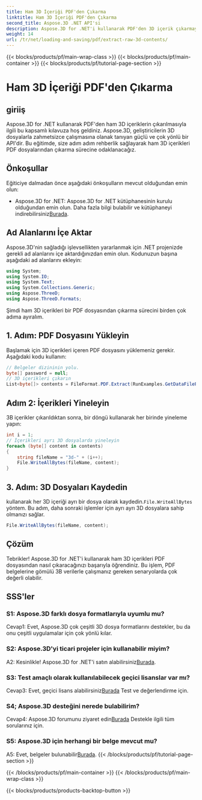 ```yaml
---
title: Ham 3D İçeriği PDF'den Çıkarma
linktitle: Ham 3D İçeriği PDF'den Çıkarma
second_title: Aspose.3D .NET API'si
description: Aspose.3D for .NET'i kullanarak PDF'den 3D içerik çıkarmayı öğrenin. Kod örnekleri içeren adım adım kılavuz.
weight: 14
url: /tr/net/loading-and-saving/pdf/extract-raw-3d-contents/
---
```


{{< blocks/products/pf/main-wrap-class >}}
{{< blocks/products/pf/main-container >}}
{{< blocks/products/pf/tutorial-page-section >}}

# Ham 3D İçeriği PDF'den Çıkarma

## giriiş

Aspose.3D for .NET kullanarak PDF'den ham 3D içeriklerin çıkarılmasıyla ilgili bu kapsamlı kılavuza hoş geldiniz. Aspose.3D, geliştiricilerin 3D dosyalarla zahmetsizce çalışmasına olanak tanıyan güçlü ve çok yönlü bir API'dir. Bu eğitimde, size adım adım rehberlik sağlayarak ham 3D içerikleri PDF dosyalarından çıkarma sürecine odaklanacağız.

## Önkoşullar

Eğiticiye dalmadan önce aşağıdaki önkoşulların mevcut olduğundan emin olun:

-  Aspose.3D for .NET: Aspose.3D for .NET kütüphanesinin kurulu olduğundan emin olun. Daha fazla bilgi bulabilir ve kütüphaneyi indirebilirsiniz[Burada](https://releases.aspose.com/3d/net/).

## Ad Alanlarını İçe Aktar

Aspose.3D'nin sağladığı işlevsellikten yararlanmak için .NET projenizde gerekli ad alanlarını içe aktardığınızdan emin olun. Kodunuzun başına aşağıdaki ad alanlarını ekleyin:

```csharp
using System;
using System.IO;
using System.Text;
using System.Collections.Generic;
using Aspose.ThreeD;
using Aspose.ThreeD.Formats;
```

Şimdi ham 3D içerikleri bir PDF dosyasından çıkarma sürecini birden çok adıma ayıralım.

## 1. Adım: PDF Dosyasını Yükleyin

Başlamak için 3D içerikleri içeren PDF dosyasını yüklemeniz gerekir. Aşağıdaki kodu kullanın:

```csharp
// Belgeler dizininin yolu.
byte[] password = null;
// 3D içerikleri çıkarın
List<byte[]> contents = FileFormat.PDF.Extract(RunExamples.GetDataFilePath("House_Design.pdf"), password);
```

## Adım 2: İçerikleri Yineleyin

3B içerikler çıkarıldıktan sonra, bir döngü kullanarak her birinde yineleme yapın:

```csharp
int i = 1;
// İçerikleri ayrı 3D dosyalarda yineleyin
foreach (byte[] content in contents)
{
    string fileName = "3d-" + (i++);
    File.WriteAllBytes(fileName, content);
}
```

## 3. Adım: 3D Dosyaları Kaydedin

 kullanarak her 3D içeriği ayrı bir dosya olarak kaydedin.`File.WriteAllBytes` yöntem. Bu adım, daha sonraki işlemler için ayrı ayrı 3D dosyalara sahip olmanızı sağlar.

```csharp
File.WriteAllBytes(fileName, content);
```

## Çözüm

Tebrikler! Aspose.3D for .NET'i kullanarak ham 3D içerikleri PDF dosyasından nasıl çıkaracağınızı başarıyla öğrendiniz. Bu işlem, PDF belgelerine gömülü 3B verilerle çalışmanız gereken senaryolarda çok değerli olabilir.

## SSS'ler

### S1: Aspose.3D farklı dosya formatlarıyla uyumlu mu?

Cevap1: Evet, Aspose.3D çok çeşitli 3D dosya formatlarını destekler, bu da onu çeşitli uygulamalar için çok yönlü kılar.

### S2: Aspose.3D'yi ticari projeler için kullanabilir miyim?

 A2: Kesinlikle! Aspose.3D for .NET'i satın alabilirsiniz[Burada](https://purchase.aspose.com/buy).

### S3: Test amaçlı olarak kullanılabilecek geçici lisanslar var mı?

 Cevap3: Evet, geçici lisans alabilirsiniz[Burada](https://purchase.aspose.com/temporary-license/) Test ve değerlendirme için.

### S4; Aspose.3D desteğini nerede bulabilirim?

 Cevap4: Aspose.3D forumunu ziyaret edin[Burada](https://forum.aspose.com/c/3d/18) Destekle ilgili tüm sorularınız için.

### S5: Aspose.3D için herhangi bir belge mevcut mu?

 A5: Evet, belgeler bulunabilir[Burada](https://reference.aspose.com/3d/net/).
{{< /blocks/products/pf/tutorial-page-section >}}

{{< /blocks/products/pf/main-container >}}
{{< /blocks/products/pf/main-wrap-class >}}

{{< blocks/products/products-backtop-button >}}
